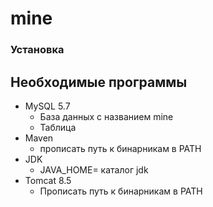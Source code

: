 # mine
### Установка

## Необходимые программы

* MySQL 5.7
  * База данных с названием mine
  * Таблица
* Maven
  * прописать путь к бинарникам в PATH
* JDK
  * JAVA_HOME= каталог jdk
* Tomcat 8.5
  * Прописать путь к бинарникам в PATH